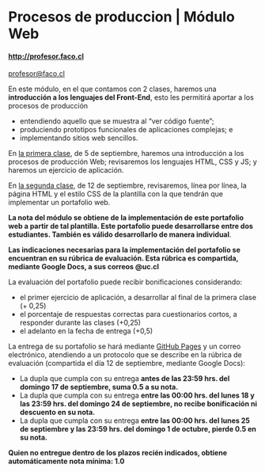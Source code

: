 # Procesos de produccion | Módulo Web

#### http://profesor.faco.cl

profesor@faco.cl

En este módulo, en el que contamos con 2 clases, haremos una **introducción a los lenguajes del Front-End**, esto les permitirá aportar a los procesos de producción

- entendiendo aquello que se muestra al “ver código fuente”;
- produciendo prototipos funcionales de aplicaciones complejas; e
- implementando sitios web sencillos.

En [la primera clase](https://profesorfaco.github.io/procesos-de-produccion/), de 5 de septiembre, haremos una introducción a los procesos de producción Web; revisaremos los lenguajes HTML, CSS y JS; y haremos un ejercicio de aplicación.

En [la segunda clase](https://profesorfaco.github.io/procesos-de-produccion/plantilla.zip), de 12 de septiembre, revisaremos, línea por línea, la página HTML y el estilo CSS de la plantilla con la que tendrán que implementar un portafolio web.

**La nota del módulo se obtiene de la implementación de este portafolio web a partir de tal plantilla. Este portafolio puede desarrollarse entre dos estudiantes. También es válido desarrollarlo de manera individual**. 

**Las indicaciones necesarias para la implementación del portafolio se encuentran en su rúbrica de evaluación. Esta rúbrica es compartida, mediante Google Docs, a sus correos @uc.cl**

La evaluación del portafolio puede recibir bonificaciones considerando: 
- el primer ejercicio de aplicación, a desarrollar al final de la primera clase (+ 0,25)
- el porcentaje de respuestas correctas para cuestionarios cortos, a responder durante las clases (+0,25)
- el adelanto en la fecha de entrega (+0,5) 

La entrega de su portafolio se hará mediante [GitHub Pages](https://pages.github.com/) y un correo electrónico, atendiendo a un protocolo que se describe en la rúbrica de evaluación (compartida el día 12 de septiembre, mediante Google Docs):
- La dupla que cumpla con su entrega **antes de las 23:59 hrs. del domingo 17 de septiembre, suma 0.5 a su nota.**
- La dupla que cumpla con su entrega **entre las 00:00 hrs. del lunes 18 y las 23:59 hrs. del domingo 24 de septiembre, no recibe bonificación ni descuento en su nota.**
- La dupla que cumpla con su entrega **entre las 00:00 hrs. del lunes 25 de septiembre y las 23:59 hrs. del domingo 1 de octubre, pierde 0.5 en su nota.**

**Quien no entregue dentro de los plazos recién indicados, obtiene automáticamente nota mínima: 1.0**
